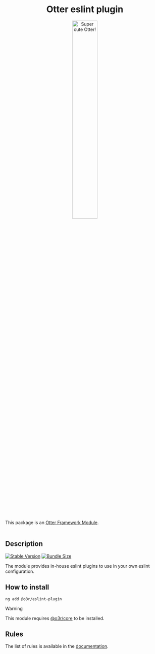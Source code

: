 <h1 align="center">Otter eslint plugin</h1>
<p align="center">
  <img src="https://raw.githubusercontent.com/AmadeusITGroup/otter/main/assets/logo/otter.png" alt="Super cute Otter!" width="40%"/>
</p>

This package is an [Otter Framework Module](https://github.com/AmadeusITGroup/otter/tree/main/docs/core/MODULE.md).
<br />
<br />

## Description

[![Stable Version](https://img.shields.io/npm/v/@o3r/eslint-plugin?style=for-the-badge)](https://www.npmjs.com/package/@o3r/eslint-plugin)
[![Bundle Size](https://img.shields.io/bundlephobia/min/@o3r/eslint-plugin?color=green&style=for-the-badge)](https://www.npmjs.com/package/@o3r/eslint-plugin)

The module provides in-house eslint plugins to use in your own eslint configuration.

## How to install

```shell
ng add @o3r/eslint-plugin
```

> [!WARNING]
> This module requires [@o3r/core](https://www.npmjs.com/package/@o3r/core) to be installed.

## Rules

The list of rules is available in the [documentation](https://github.com/AmadeusITGroup/otter/tree/main/docs/linter/eslint-plugin/rules).
